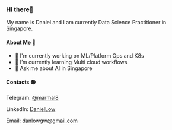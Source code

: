 ### Hi there👋

My name is Daniel and I am currently Data Science Practitioner in Singapore.

#### About Me 📢

- 🔭 I'm currently working on ML/Platform Ops and K8s 
- 🌱 I’m currently learning Multi cloud workflows
- 💬 Ask me about AI in Singapore 

#### Contacts 🟢

Telegram: [@marmal8](https://t.me/marmal8)

LinkedIn: [DanielLow](https://www.linkedin.com/in/low-daniel/)

Email: [danlowgw@gmail.com](mailto:danlowgw@gmail.com)
